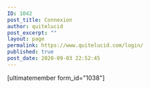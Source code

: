 ```yaml
---
ID: 1042
post_title: Connexion
author: quitelucid
post_excerpt: ""
layout: page
permalink: https://www.quitelucid.com/login/
published: true
post_date: 2020-09-03 22:52:45
---
```

[ultimatemember form_id="1038"]